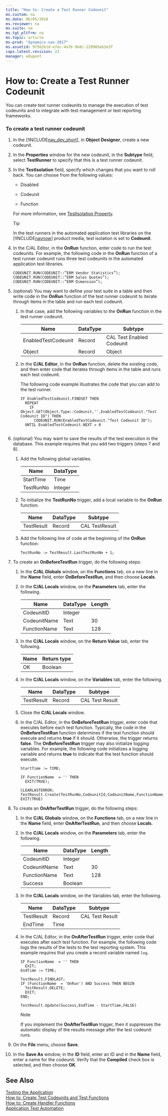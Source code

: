 ```yaml
---
title: "How to: Create a Test Runner Codeunit"
ms.custom: na
ms.date: 06/05/2016
ms.reviewer: na
ms.suite: na
ms.tgt_pltfrm: na
ms.topic: article
ms-prod: "dynamics-nav-2017"
ms.assetid: 97562b1d-e7ec-4a7b-9e0c-229905eb3e3f
caps.latest.revision: 23
manager: edupont
---
```

# How to: Create a Test Runner Codeunit
You can create test runner codeunits to manage the execution of test codeunits and to integrate with test management or test reporting frameworks.  
  
### To create a test runner codeunit  
  
1.  In the [!INCLUDE[nav_dev_short](includes/nav_dev_short_md.md)], in **Object Designer**, create a new codeunit.  
  
2.  In the **Properties** window for the new codeunit, in the **Subtype** field, select **TestRunner** to specify that this is a test runner codeunit.  
  
3.  In the **TestIsolation** field, specify which changes that you want to roll back. You can choose from the following values:  
  
    -   Disabled  
  
    -   Codeunit  
  
    -   Function  
  
     For more information, see [TestIsolation Property](TestIsolation-Property.md).  
  
    > [!TIP]  
    >  In the test runners in the automated application test libraries on the [!INCLUDE[navnow](includes/navnow_md.md)] product media, test isolation is set to **Codeunit**.  
  
4.  In the C/AL Editor, in the **OnRun** function, enter code to run the test codeunits. For example, the following code in the **OnRun** function of a test runner codeunit runs three test codeunits in the automated application test libraries.  
  
    ```  
    CODEUNIT.RUN(CODEUNIT::”ERM Vendor Statistics”);   
    CODEUNIT.RUN(CODEUNIT::”ERM Sales Quotes”);   
    CODEUNIT.RUN(CODEUNIT::”ERM Dimension”);   
    ```  
  
5.  \(optional\) You may want to define your test suite in a table and then write code in the **OnRun** function of the test runner codeunit to iterate through items in the table and run each test codeunit.  
  
    1.  In that case, add the following variables to the **OnRun** function in the test runner codeunit.  
  
        |Name|DataType|Subtype|  
        |----------|--------------|-------------|  
        |EnabledTestCodeunit|Record|CAL Test Enabled Codeunit|  
        |Object|Record|Object|  
  
    2.  In the **C/AL Editor**, in the **OnRun** function, delete the existing code, and then enter code that iterates through items in the table and runs each test codeunit.  
  
         The following code example illustrates the code that you can add to the test runner.  
  
        ```  
        IF EnabledTestCodeunit.FINDSET THEN  
          REPEAT  
            IF Object.GET(Object.Type::Codeunit,'',EnabledTestCodeunit."Test Codeunit ID") THEN  
              CODEUNIT.RUN(EnabledTestCodeunit."Test Codeunit ID");  
          UNTIL EnabledTestCodeunit.NEXT = 0  
  
        ```  
  
6.  \(optional\) You may want to save the results of the test execution in the database. This example requires that you add two triggers \(steps 7 and 8\).  
  
    1.  Add the following global variables.  
  
        |Name|DataType|  
        |----------|--------------|  
        |StartTime|Time|  
        |TestRunNo|Integer|  
  
    2.  To initialize the **TestRunNo** trigger, add a local variable to the **OnRun** function.  
  
        |Name|DataType|Subtype|  
        |----------|--------------|-------------|  
        |TestResult|Record|CAL TestResult|  
  
    3.  Add the following line of code at the beginning of the **OnRun** function:  
  
        ```  
        TestRunNo := TestResult.LastTestRunNo + 1;  
        ```  
  
7.  To create an **OnBeforeTestRun** trigger, do the following steps:  
  
    1.  In the **C/AL Globals** window, on the **Functions** tab, on a new line in the **Name** field, enter **OnBeforeTestRun**, and then choose **Locals**.  
  
    2.  In the **C/AL Locals** window, on the **Parameters** tab, enter the following.  
  
        |Name|DataType|Length|  
        |----------|--------------|------------|  
        |CodeunitID|Integer||  
        |CodeunitName|Text|30|  
        |FunctionName|Text|128|  
  
    3.  In the **C/AL Locals** window, on the **Return Value** tab, enter the following.  
  
        |Name|Return type|  
        |----------|-----------------|  
        |OK|Boolean|  
  
    4.  In the **C/AL Locals** window, on the **Variables** tab, enter the following.  
  
        |Name|DataType|Subtype|  
        |----------|--------------|-------------|  
        |TestResult|Record|CAL Test Result|  
  
    5.  Close the **C/AL Locals** window.  
  
    6.  In the C/AL Editor, in the **OnBeforeTestRun** trigger, enter code that executes before each test function. Typically, the code in the **OnBeforeTestRun** function determines if the test function should execute and returns **true** if it should. Otherwise, the trigger returns **false**. The **OnBeforeTestRun** trigger may also initialize logging variables. For example, the following code initializes a logging variable and returns **true** to indicate that the test function should execute.  
  
        ```  
        StartTime := TIME;  
  
        IF FunctionName  = '' THEN  
          EXIT(TRUE);  
  
        CLEARLASTERROR;  
        TestResult.Create(TestRunNo,CodeunitId,CodeunitName,FunctionName);  
        EXIT(TRUE)  
        ```  
  
8.  To create an **OnAfterTestRun** trigger, do the following steps:  
  
    1.  In the **C/AL Globals** window, on the **Functions** tab, on a new line in the **Name** field, enter **OnAfterTestRun**, and then choose **Locals**.  
  
    2.  In the **C/AL Locals** window, on the **Parameters** tab, enter the following.  
  
        |Name|DataType|Length|  
        |----------|--------------|------------|  
        |CodeunitID|Integer||  
        |CodeunitName|Text|30|  
        |FunctionName|Text|128|  
        |Success|Boolean||  
  
    3.  In the **C/AL Locals** window, on the Variables tab, enter the following.  
  
        |Name|DataType|Subtype|  
        |----------|--------------|-------------|  
        |TestResult|Record|CAL Test Result|  
        |EndTime|Time||  
  
    4.  In the C/AL Editor, in the **OnAfterTestRun** trigger, enter code that executes after each test function. For example, the following code logs the results of the tests to the test reporting system. This example requires that you create a record variable named `log`.  
  
        ```  
        IF FunctionName  = '' THEN  
          EXIT;  
        EndTime := TIME;  
  
        TestResult.FINDLAST;  
        IF (FunctionName  = 'OnRun') AND Success THEN BEGIN  
          TestResult.DELETE;  
          EXIT;  
        END;  
  
        TestResult.Update(Success,EndTime - StartTime,FALSE)  
        ```  
  
        > [!NOTE]  
        >  If you implement the **OnAfterTestRun** trigger, then it suppresses the automatic display of the results message after the test codeunit runs.  
  
9. On the **File** menu, choose **Save**.  
  
10. In the **Save As** window, in the **ID** field, enter an ID and in the **Name** field, enter a name for the codeunit. Verify that the **Compiled** check box is selected, and then choose **OK**.  
  
## See Also  
 [Testing the Application](Testing-the-Application.md)   
 [How to: Create Test Codeunits and Test Functions](How%20to:%20Create%20Test%20Codeunits%20and%20Test%20Functions.md)   
 [How to: Create Handler Functions](How%20to:%20Create%20Handler%20Functions.md)   
 [Application Test Automation](Application-Test-Automation.md)